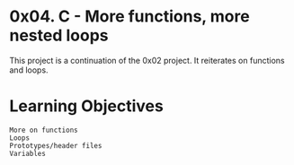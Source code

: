 # 0x04. C - More functions, more nested loops
This project is a continuation of the 0x02 project. It reiterates on functions and loops.

# Learning Objectives
    More on functions
    Loops
    Prototypes/header files
    Variables
